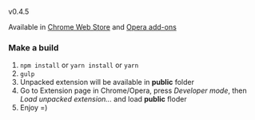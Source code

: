 v0.4.5

Available in [Chrome Web Store](https://chrome.google.com/webstore/detail/quasimodo/jpohldhhhjpclbldblabdhkgnjkicflm?hl=en-US) and [Opera add-ons](https://addons.opera.com/en/extensions/details/quasimodo/)

### Make a build
1. ```npm install``` or ```yarn install``` or ```yarn```
2. ```gulp```
3. Unpacked extension will be available in **public** folder
4. Go to Extension page in Chrome/Opera, press *Developer mode*, then *Load unpacked extension...* and load **public** floder
5. Enjoy =)

